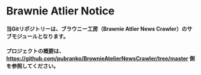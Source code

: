 # Brawnie Atlier Notice

#### 当Gitリポジトリーは、ブラウニー工房（Brawnie Atlier News Crawler）のサブモジュールとなります。
#### プロジェクトの概要は、https://github.com/pubranko/BrownieAtelierNewsCrawler/tree/master 側を参照してください。